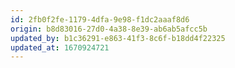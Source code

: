 ```yaml
---
id: 2fb0f2fe-1179-4dfa-9e98-f1dc2aaaf8d6
origin: b8d83016-27d0-4a38-8e39-ab6ab5afcc5b
updated_by: b1c36291-e863-41f3-8c6f-b18dd4f22325
updated_at: 1670924721
---
```

